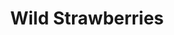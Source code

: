 ---
title: "Wild Strawberries"
year: 1957
rating: 4
stars: "★★★★"
rewatched: false
permalink: "wild-strawberries"
watched_on: 2023-12-13
---